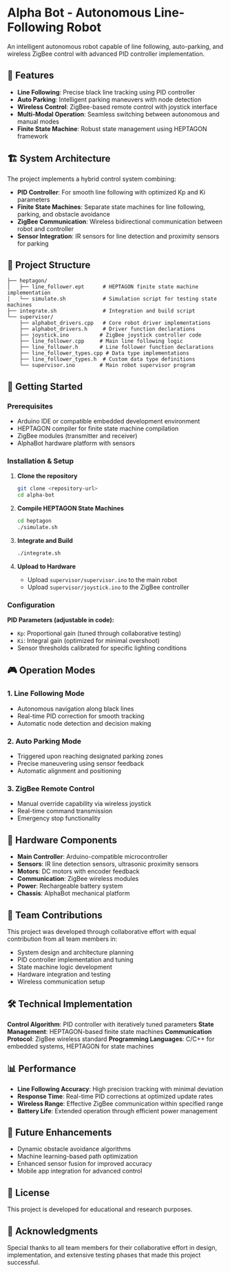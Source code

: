 # Alpha Bot - Autonomous Line-Following Robot

An intelligent autonomous robot capable of line following, auto-parking, and wireless ZigBee control with advanced PID controller implementation.

## 🤖 Features

- **Line Following**: Precise black line tracking using PID controller
- **Auto Parking**: Intelligent parking maneuvers with node detection
- **Wireless Control**: ZigBee-based remote control with joystick interface
- **Multi-Modal Operation**: Seamless switching between autonomous and manual modes
- **Finite State Machine**: Robust state management using HEPTAGON framework

## 🏗️ System Architecture

The project implements a hybrid control system combining:
- **PID Controller**: For smooth line following with optimized Kp and Ki parameters
- **Finite State Machines**: Separate state machines for line following, parking, and obstacle avoidance
- **ZigBee Communication**: Wireless bidirectional communication between robot and controller
- **Sensor Integration**: IR sensors for line detection and proximity sensors for parking

## 📁 Project Structure

```
├── heptagon/
│   ├── line_follower.ept      # HEPTAGON finite state machine implementation
│   └── simulate.sh            # Simulation script for testing state machines
├── integrate.sh               # Integration and build script
└── supervisor/
    ├── alphabot_drivers.cpp   # Core robot driver implementations
    ├── alphabot_drivers.h     # Driver function declarations
    ├── joystick.ino          # ZigBee joystick controller code
    ├── line_follower.cpp     # Main line following logic
    ├── line_follower.h       # Line follower function declarations
    ├── line_follower_types.cpp # Data type implementations
    ├── line_follower_types.h  # Custom data type definitions
    └── supervisor.ino        # Main robot supervisor program
```

## 🚀 Getting Started

### Prerequisites
- Arduino IDE or compatible embedded development environment
- HEPTAGON compiler for finite state machine compilation
- ZigBee modules (transmitter and receiver)
- AlphaBot hardware platform with sensors

### Installation & Setup

1. **Clone the repository**
   ```bash
   git clone <repository-url>
   cd alpha-bot
   ```

2. **Compile HEPTAGON State Machines**
   ```bash
   cd heptagon
   ./simulate.sh
   ```

3. **Integrate and Build**
   ```bash
   ./integrate.sh
   ```

4. **Upload to Hardware**
   - Upload `supervisor/supervisor.ino` to the main robot
   - Upload `supervisor/joystick.ino` to the ZigBee controller

### Configuration

**PID Parameters (adjustable in code):**
- `Kp`: Proportional gain (tuned through collaborative testing)
- `Ki`: Integral gain (optimized for minimal overshoot)
- Sensor thresholds calibrated for specific lighting conditions

## 🎮 Operation Modes

### 1. Line Following Mode
- Autonomous navigation along black lines
- Real-time PID correction for smooth tracking
- Automatic node detection and decision making

### 2. Auto Parking Mode
- Triggered upon reaching designated parking zones
- Precise maneuvering using sensor feedback
- Automatic alignment and positioning

### 3. ZigBee Remote Control
- Manual override capability via wireless joystick
- Real-time command transmission
- Emergency stop functionality

## 🔧 Hardware Components

- **Main Controller**: Arduino-compatible microcontroller
- **Sensors**: IR line detection sensors, ultrasonic proximity sensors
- **Motors**: DC motors with encoder feedback
- **Communication**: ZigBee wireless modules
- **Power**: Rechargeable battery system
- **Chassis**: AlphaBot mechanical platform

## 👥 Team Contributions

This project was developed through collaborative effort with equal contribution from all team members in:
- System design and architecture planning
- PID controller implementation and tuning
- State machine logic development
- Hardware integration and testing
- Wireless communication setup

## 🛠️ Technical Implementation

**Control Algorithm**: PID controller with iteratively tuned parameters
**State Management**: HEPTAGON-based finite state machines
**Communication Protocol**: ZigBee wireless standard
**Programming Languages**: C/C++ for embedded systems, HEPTAGON for state machines

## 📊 Performance

- **Line Following Accuracy**: High precision tracking with minimal deviation
- **Response Time**: Real-time PID corrections at optimized update rates
- **Wireless Range**: Effective ZigBee communication within specified range
- **Battery Life**: Extended operation through efficient power management

## 🔮 Future Enhancements

- Dynamic obstacle avoidance algorithms
- Machine learning-based path optimization
- Enhanced sensor fusion for improved accuracy
- Mobile app integration for advanced control

## 📄 License

This project is developed for educational and research purposes.

## 🤝 Acknowledgments

Special thanks to all team members for their collaborative effort in design, implementation, and extensive testing phases that made this project successful.